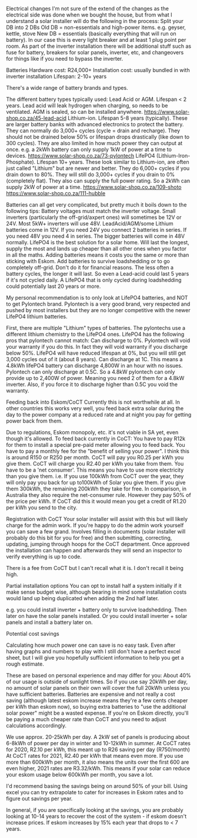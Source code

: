 





Electrical changes
I'm not sure of the extend of the changes as the electrical side was done when we bought the house, but from what I understand a solar installer will do the following in the process:
Split your DB into 2 DBs
Old DB = non-essentials and high-power items. e.g. geyser, kettle, stove
New DB = essentials (basically everything that will run on battery). In our case this is every light breaker and at least 1 plug point per room.
As part of the inverter installation there will be additional stuff such as fuse for battery, breakers for solar panels, inverter, etc, and changeovers for things like if you need to bypass the inverter.

Batteries
Hardware cost: R24,000+
Installation cost: usually bundled in with inverter installation
Lifespan: 2-10+ years

There's a wide range of battery brands and types.

The different battery types typically used:
Lead Acid or AGM. Lifespan < 2 years. Lead acid will leak hydrogen when charging, so needs to be ventilated. AGM is sealed, so can be installed anywhere.
https://www.solar-shop.co.za/45-lead-acid
Lithium-ion. Lifespan 5-8 years (typically). These are larger battery banks with advanced electronics to protect the battery. They can normally do 3,000+ cycles (cycle = drain and recharge). They should not be drained below 50% or lifespan drops drastically (like down to 300 cycles). They are also limited in how much power they can output at once. e.g. a 2kWh battery can only supply 1kW of power at a time to devices.
https://www.solar-shop.co.za/73-pylontech
LifePO4 (Lithium-Iron-Phosphate). Lifespan 10+ years. These look similar to Lithium-ion, are often just called "Lithium" but are newer and better. They do 6,000+ cycles if you drain down to 80%. They will still do 3,000+ cycles if you drain to 0% (completely flat). They also can supply the full power rating. So a 2kWh can supply 2kW of power at a time.
https://www.solar-shop.co.za/109-shoto
https://www.solar-shop.co.za/111-hubble

Batteries can all get very complicated, but pretty much it boils down to the following tips:
Battery voltages must match the inverter voltage. Small inverters (particularly the off-grid/axpert ones) will sometimes be 12V or 24V. Most 5kW+ inverters will use 48V. LeadAcid/AGM/some Lithium batteries come in 12V. If you need 24V you connect 2 batteries in series. If you need 48V you need 4 in series. The bigger batteries will come in 48V normally.
LifePO4 is the best solution for a solar home. Will last the longest, supply the most and lands up cheaper than all other ones when you factor in all the maths.
Adding batteries means it costs you the same or more than sticking with Eskom. Add batteries to survive loadshedding or to go completely off-grid. Don't do it for financial reasons.
The less often a battery cycles, the longer it will last. So even a Lead-acid could last 5 years if it's not cycled daily. A LifePO4 that is only cycled during loadshedding could potentially last 20 years or more.

My personal recommendation is to only look at LifePO4 batteries, and NOT to get Pylontech brand. Pylontech is a very good brand, very respected and pushed by most installers but they are no longer competitive with the newer LifePO4 lithium batteries.

First, there are multiple "Lithium" types of batteries. The pylontechs use a different lithium chemistry to the LifePO4 ones. LifePO4 has the following pros that pylontech cannot match:
Can discharge to 0%. Pylontech will void your warranty if you do this. In fact they will void warranty if you discharge below 50%. LifePO4 will have reduced lifespan at 0%, but you will still get 3,000 cycles out of it (about 8 years).
Can discharge at 1C. This means a 4.8kWh lifePO4 battery can discharge 4,800W in an hour with no issues. Pylontech can only discharge at 0.5C. So a 4.8kW pylontech can only provide up to 2,400W of power. Meaning you need 2 of them for a 4.8kW inverter. Also, if you force it to discharge higher than 0.5C you void the warranty.

Feeding back into Eskom/CoCT
Currently this is not worthwhile at all. In other countries this works very well, you feed back extra solar during the day to the power company at a reduced rate and at night you pay for getting power back from them.

Due to regulations, Eskom monopoly, etc. it's not viable in SA yet, even though it's allowed.
To feed back currently in CoCT:
You have to pay R12k for them to install a special pre-paid meter allowing you to feed back.
You have to pay a monthly fee for the "benefit of selling your power". I think this is around R150 or R250 per month.
CoCT will pay you R0.25 per kWh you give them.
CoCT will charge you R2.40 per kWh you take from them.
You have to be a 'net consumer'. This means you have to use more electricity than you give them. i.e. If you use 100kWh from CoCT over the year, they will only pay you back for up to100kWh of Solar you give them. If you give them 300kWh, the remaining 200kWh they take for free.
In comparison, in Australia they also require the net-consumer rule. However they pay 50% of the price per kWh. If CoCT did this it would mean you get a credit of R1.20 per kWh you send to the city.

Registration with CoCT
Your solar installer will assist with this but will likely charge for the admin work. If you're happy to do the admin work yourself you can save a few grand. Involves filling in documents (solar installer will probably do this bit for you for free) and then submitting, correcting, updating, jumping through hoops for the CoCT department. Once approved the installation can happen and afterwards they will send an inspector to verify everything is up to code.

There is a fee from CoCT but I can't recall what it is. I don't recall it being high.

Partial installation options
You can opt to install half a system initially if it make sense budget wise, although bearing in mind some installation costs would land up being duplicated when adding the 2nd half later.

e.g. you could install inverter + battery only to survive loadshedding. Then later on have the solar panels installed. Or you could install inverter + solar panels and install a battery later on.

Potential cost savings

Calculating how much power one can save is no easy task. Even after having graphs and numbers to play with I still don't have a perfect excel sheet, but I will give you hopefully sufficient information to help you get a rough estimate.

These are based on personal experience and may differ for you:
About 40% of our usage is outside of sunlight times. So if you use say 20kWh per day, no amount of solar panels on their own will cover the full 20kWh unless you have sufficient batteries.
Batteries are expensive and not really a cost saving (although latest eskom increase means they're a few cents cheaper per kWh than eskom now), so buying extra batteries to "use the additional solar power" might be a wasted expense.
If you're on Eskom directly, you'll be paying a much cheaper rate than CoCT and you need to adjust calculations accordingly.

We use approx. 20-25kWh per day.
A 2kW set of panels is producing about 6-8kWh of power per day in winter and 10-12kWh in summer.
At CoCT rates for 2020, R2.10 per kWh, this meant up to R26 saving per day (R750/month)
At CoCT rates for 2021, R2.40 per kWh that means even more.
If you use more than 600kWh per month, it also means the units over the first 600 are even higher, 2021 rates are R3.32/kWh.
This means if your solar can reduce your eskom usage below 600kWh per month, you save a lot.

I'd recommend basing the savings being on around 50% of your bill.
Using excel you can try extrapolate to cater for increases in Eskom rates and to figure out savings per year.

In general, if you are specifically looking at the savings, you are probably looking at 10-14 years to recover the cost of the system - if eskom doesn't increase prices. If eskom increases by 15% each year that drops to < 7 years.
